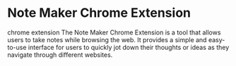 # Note Maker Chrome Extension
chrome extension
The Note Maker Chrome Extension is a tool that allows users to take notes while browsing the web. It provides a simple and easy-to-use interface for users to quickly jot down their thoughts or ideas as they navigate through different websites.
